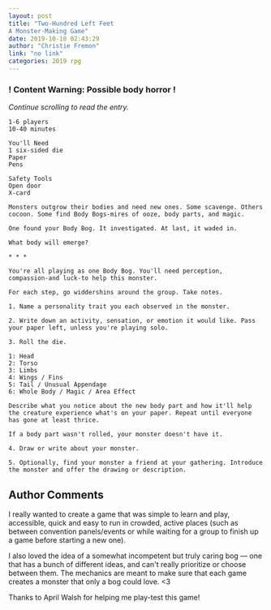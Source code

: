```yaml
---
layout: post
title: "Two-Hundred Left Feet
A Monster-Making Game"
date: 2019-10-10 02:43:29
author: "Christie Fremon"
link: "no link"
categories: 2019 rpg
---
```

<div id="warning"><div id="content"><h3><strong>! Content Warning: Possible body horror !</strong></h3><i>Continue scrolling to read the entry.</i></div></div>
 
```
1-6 players
10-40 minutes

You'll Need
1 six-sided die
Paper
Pens

Safety Tools
Open door
X-card

Monsters outgrow their bodies and need new ones. Some scavenge. Others cocoon. Some find Body Bogs-mires of ooze, body parts, and magic.

One found your Body Bog. It investigated. At last, it waded in.

What body will emerge?

* * * 

You're all playing as one Body Bog. You'll need perception, compassion-and luck-to help this monster. 
 
For each step, go widdershins around the group. Take notes.

1. Name a personality trait you each observed in the monster.

2. Write down an activity, sensation, or emotion it would like. Pass your paper left, unless you're playing solo.

3. Roll the die. 

1: Head
2: Torso
3: Limbs
4: Wings / Fins
5: Tail / Unusual Appendage
6: Whole Body / Magic / Area Effect

Describe what you notice about the new body part and how it'll help the creature experience what's on your paper. Repeat until everyone has gone at least thrice. 

If a body part wasn't rolled, your monster doesn't have it.

4. Draw or write about your monster.

5. Optionally, find your monster a friend at your gathering. Introduce the monster and offer the drawing or description.
```
## Author Comments
I really wanted to create a game that was simple to learn and play, accessible, quick and easy to run in crowded, active places (such as between convention panels/events or while waiting for a group to finish up a game before starting a new one). 

I also loved the idea of a somewhat incompetent but truly caring bog — one that has a bunch of different ideas, and can't really prioritize or choose between them. The mechanics are meant to make sure that each game creates a monster that only a bog could love. <3
 
Thanks to April Walsh for helping me play-test this game! 
